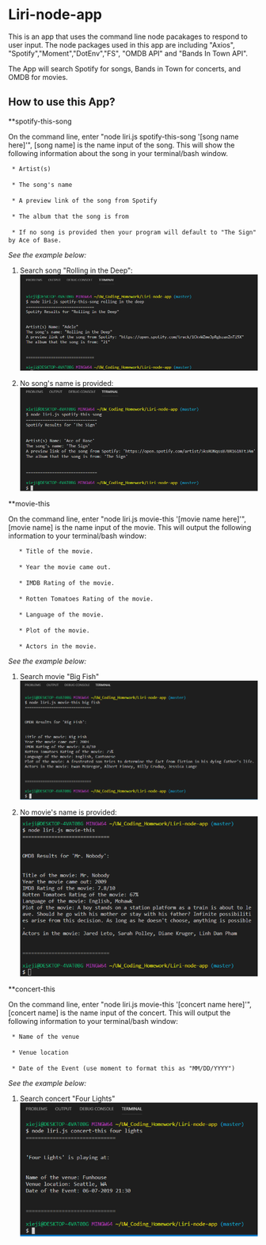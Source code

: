 # Liri-node-app

This is an app that uses the command line node pacakages to respond to user input. The node packages used in this app are including "Axios", "Spotify","Moment","DotEnv","FS", "OMDB API" and "Bands In Town API". 

The App will search Spotify for songs, Bands in Town for concerts, and OMDB for movies. 

## How to use this App?

**spotify-this-song

On the command line, enter "node liri.js spotify-this-song '[song name here]'", [song name] is the name input of the song. This will show the following information about the song in your terminal/bash window. 

     * Artist(s)
     
     * The song's name

     * A preview link of the song from Spotify

     * The album that the song is from

     * If no song is provided then your program will default to "The Sign" by Ace of Base.

*See the example below:*

1. Search song "Rolling in the Deep":
![spotify-this-song](/images/spotify-this-song1.PNG)

2. No song's name is provided:
![spotify-this-song](/images/spotify-this-song2.PNG)

**movie-this

On the command line, enter "node liri.js movie-this '[movie name here]'", [movie name] is the name input of the movie. This will output the following information to your terminal/bash window:

       * Title of the movie.

       * Year the movie came out.

       * IMDB Rating of the movie.

       * Rotten Tomatoes Rating of the movie.

       * Language of the movie.

       * Plot of the movie.

       * Actors in the movie.

*See the example below:*

1. Search movie "Big Fish"
![movie-this](/images/movie-this1.PNG)

2. No movie's name is provided:
![movie-this](/images/movie-this2.PNG)


**concert-this

On the command line, enter "node liri.js movie-this '[concert name here]'", [concert name] is the name input of the concert. This will output the following information to your terminal/bash window:

     * Name of the venue

     * Venue location

     * Date of the Event (use moment to format this as "MM/DD/YYYY")

*See the example below:*

1. Search concert "Four Lights"
![concert-this](/images/concert-this1.PNG)